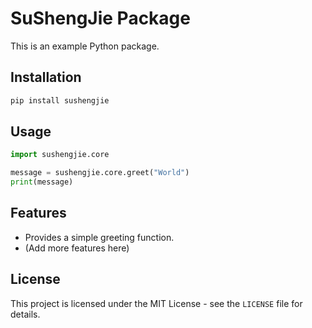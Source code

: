# SuShengJie Package

This is an example Python package.

## Installation

```bash
pip install sushengjie
```

## Usage

```python
import sushengjie.core

message = sushengjie.core.greet("World")
print(message)
```

## Features

- Provides a simple greeting function.
- (Add more features here)

## License

This project is licensed under the MIT License - see the `LICENSE` file for details.
